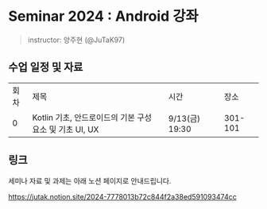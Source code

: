 # Seminar 2024 : Android 강좌

> instructor: 양주현 (@JuTaK97)

## 수업 일정 및 자료
<table>
  <tr>
    <td>회차</td>
    <td>제목</td>
    <td>시간</td>
    <td>장소</td>
  </tr>
  <tr>
    <td>0</td>
    <td>Kotlin 기초, 안드로이드의 기본 구성 요소 및 기초 UI, UX</td>
    <td>9/13(금) 19:30</td>
    <td>301-101</td>
  </table>

## 링크
세미나 자료 및 과제는 아래 노션 페이지로 안내드립니다.

https://jutak.notion.site/2024-7778013b72c844f2a38ed591093474cc
